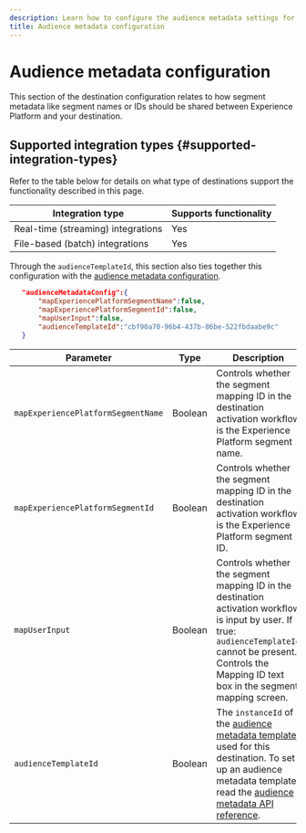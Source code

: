 ```yaml
---
description: Learn how to configure the audience metadata settings for destinations built with Destination SDK.
title: Audience metadata configuration
---
```


# Audience metadata configuration

This section of the destination configuration relates to how segment metadata like segment names or IDs should be shared between Experience Platform and your destination.

## Supported integration types {#supported-integration-types}

Refer to the table below for details on what type of destinations support the functionality described in this page.

|Integration type| Supports functionality |
|---|---|
| Real-time (streaming) integrations | Yes |
| File-based (batch) integrations | Yes |


Through the `audienceTemplateId`, this section also ties together this configuration with the [audience metadata configuration](../audience-metadata-management.md).

```json
   "audienceMetadataConfig":{
       "mapExperiencePlatformSegmentName":false,
       "mapExperiencePlatformSegmentId":false,
       "mapUserInput":false,
       "audienceTemplateId":"cbf90a70-96b4-437b-86be-522fbdaabe9c"
   }
```

|Parameter | Type | Description|
|---------|----------|------|
|`mapExperiencePlatformSegmentName` | Boolean | Controls whether the segment mapping ID in the destination activation workflow is the Experience Platform segment name. |
|`mapExperiencePlatformSegmentId` | Boolean | Controls whether the segment mapping ID in the destination activation workflow is the Experience Platform segment ID. |
|`mapUserInput` | Boolean | Controls whether the segment mapping ID in the destination activation workflow is input by user. If true: `audienceTemplateId` cannot be present. Controls the Mapping ID text box in the segment mapping screen. |
|`audienceTemplateId` | Boolean | The `instanceId` of the [audience metadata template](../../functionality/audience-metadata-management.md) used for this destination. To set up an audience metadata template, read the [audience metadata API reference](../../metadata-api/create-audience-template.md).|